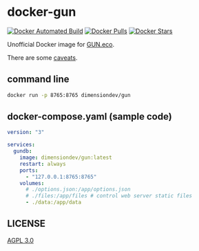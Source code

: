 # docker-gun

[![Docker Automated Build][shield-automated]][docker-image]
[![Docker Pulls][shield-pulls]][docker-image]
[![Docker Stars][shield-stars]][docker-image]

[docker-image]: https://hub.docker.com/r/dimensiondev/gun
[shield-automated]: https://img.shields.io/docker/automated/dimensiondev/gun.svg
[shield-pulls]: https://img.shields.io/docker/pulls/dimensiondev/gun.svg
[shield-stars]: https://img.shields.io/docker/stars/dimensiondev/gun.svg

Unofficial Docker image for [GUN.eco](https://gun.eco).

There are some [caveats](https://github.com/DimensionDev/docker-gun/blob/master/caveats.md).

## command line

```bash
docker run -p 8765:8765 dimensiondev/gun
```

## docker-compose.yaml (sample code)

```yaml
version: "3"

services:
  gundb:
    image: dimensiondev/gun:latest
    restart: always
    ports:
      - "127.0.0.1:8765:8765"
    volumes:
      # ./options.json:/app/options.json
      # ./files:/app/files # control web server static files
      - ./data:/app/data
```

## LICENSE

[AGPL 3.0](https://github.com/DimensionDev/docker-gun/blob/master/LICENSE)
